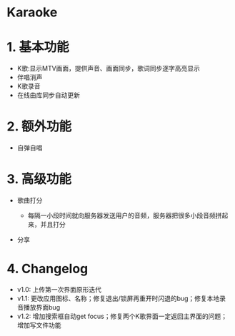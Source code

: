 # Karaoke

# 1. 基本功能

- K歌:显示MTV画面，提供声音、画面同步，歌词同步逐字高亮显示
- 伴唱消声
- K歌录音
- 在线曲库同步自动更新

# 2. 额外功能

- 自弹自唱

# 3. 高级功能

- 歌曲打分
  - 每隔一小段时间就向服务器发送用户的音频，服务器把很多小段音频拼起来，并且打分

- 分享

# 4. Changelog

- v1.0: 上传第一次界面原形迭代
- v1.1: 更改应用图标、名称；修复退出/锁屏再重开时闪退的bug；修复本地录音播放界面bug
- v1.2: 增加搜索框自动get focus；修复两个K歌界面一定返回主界面的问题；增加写文件功能

